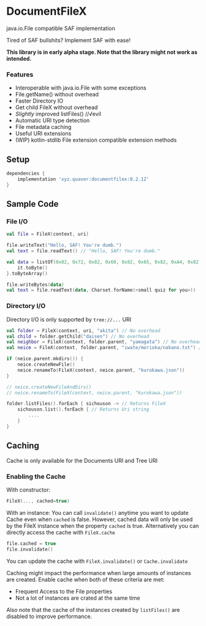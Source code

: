 # DocumentFileX
java.io.File compatible SAF implementation

Tired of SAF bullshits? Implement SAF with ease!

**This library is in early alpha stage. Note that the library might not work as intended.**

### Features
 - Interoperable with java.io.File with some exceptions
 - File.getName() without overhead
 - Faster Directory IO
 - Get child FileX without overhead
 - _Slightly_ improved listFiles() //√evil
 - Automatic URI type detection
 - File metadata caching
 - Useful URI extensions
 - (WIP) kotlin-stdlib File extension compatible extension methods

## Setup
```gradle
dependencies {
    implementation 'xyz.quaver:documentfilex:0.2.12'
}
```

## Sample Code

### File I/O
```kotlin
val file = FileX(context, uri)

file.writeText("Hello, SAF! You're dumb.")
val text = file.readText() // "Hello, SAF! You're dumb."

val data = listOf(0x82, 0x72, 0x82, 0x60, 0x82, 0x65, 0x82, 0xA4, 0x82, 0xF1, 0x82, 0xBF).map {
    it.toByte()
}.toByteArray()

file.writeBytes(data)
val text = file.readText(data, Charset.forName(<small quiz for you>))
```

### Directory I/O
Directory I/O is only supported by `tree://...` URI
```kotlin
val folder = FileX(context, uri, "akita") // No overhead
val child = folder.getChild("daisen") // No overhead
val neighbor = FileX(context, folder.parent, "yamagata") // No overhead
val neice = FileX(context, folder.parent, "iwate/morioka/nakano.txt") // No overhead

if (neice.parent.mkdirs()) {
    neice.createNewFile()
    neice.renameTo(FileX(context, neice.parent, "kurokawa.json"))
}

// neice.createNewFileAndDirs()
// neice.renameTo(FileX(context, neice.parent, "kurokawa.json"))

folder.listFiles().forEach { sichouson -> // Returns FileX
    sichouson.list().forEach { // Returns Uri string
        ....
    }
}
```

## Caching

Cache is only available for the Documents URI and Tree URI

### Enabling the Cache

With constructor:
```kotlin
FileX(..., cached=true)
```
With an instance:
You can call `invalidate()` anytime you want to update Cache even when `cached` is false.
However, cached data will only be used by the FileX instance when the property `cached` is true.
Alternatively you can directly access the cache with `FileX.cache`
```kotlin
file.cached = true
file.invalidate()
```

You can update the cache with `FileX.invalidate()` or `Cache.invalidate`

Caching might impact the performance when large amounts of instances are created.
Enable cache when both of these criteria are met:
 - Frequent Access to the File properties
 - Not a lot of instances are crated at the same time

Also note that the cache of the instances created by `listFiles()` are disabled to improve performance.

